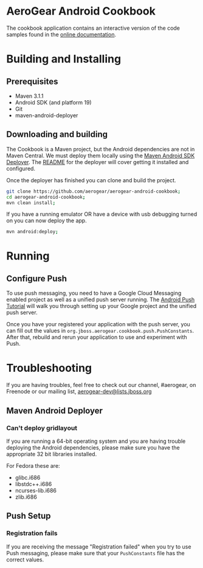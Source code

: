 # AeroGear Android Cookbook

The cookbook application contains an interactive version of the code samples found in the [online documentation](http://aerogear.org/docs/guides/aerogear-android/).  

# Building and Installing

## Prerequisites

* Maven 3.1.1
* Android SDK (and platform 19)
* Git
* maven-android-deployer

## Downloading and building

The Cookbook is a Maven project, but the Android dependencies are not in Maven Central. We must deploy them locally using the [Maven Android SDK Deployer](https://github.com/mosabua/maven-android-sdk-deployer).  The [README](https://github.com/mosabua/maven-android-sdk-deployer/blob/master/README.markdown) for the deployer will cover getting it installed and configured.

Once the deployer has finished you can clone and build the project.

````bash
git clone https://github.com/aerogear/aerogear-android-cookbook;
cd aerogear-android-cookbook;
mvn clean install;
````

If you have a running emulator OR have a device with usb debugging turned on you can now deploy the app.

````bash
mvn android:deploy;
````

# Running
## Configure Push
To use push messaging, you need to have a Google Cloud Messaging enabled project as well as a unified push server running.  The [Android Push Tutorial](http://aerogear.org/docs/guides/aerogear-push-android/) will walk you through setting up your Google project and the unified push server.  

Once you have your registered your application with the push server, you can fill out the values in `org.jboss.aerogear.cookbook.push.PushConstants`.  After that, rebuild and rerun your application to use and experiment with Push.
 
# Troubleshooting
 
 If you are having troubles, feel free to check out our channel, #aerogear, on Freenode or our mailing list, [ aerogear-dev@lists.jboss.org](mailto:aerogear-dev@lists.jboss.org)
 
## Maven Android Deployer
### Can't deploy gridlayout
 
 If you are running a 64-bit operating system and you are having trouble deploying the Android dependencies, please make sure you have the appropriate 32 bit libraries installed.  
 
 For Fedora these are:
* glibc.i686
* libstdc++.i686
* ncurses-lib.i686
* zlib.i686
 
## Push Setup
### Registration fails
 
 If you are receiving the message "Registration failed" when you try to use Push messaging, please make sure that your `PushConstants` file has the correct values.


